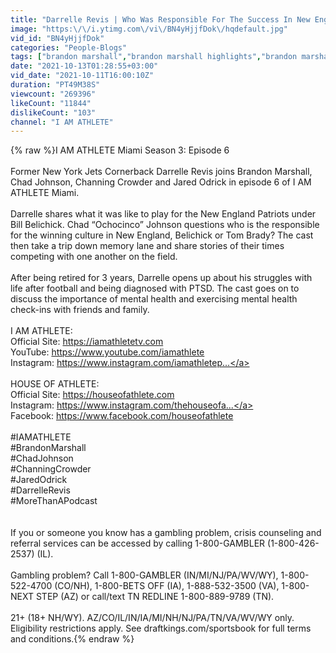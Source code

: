 ```yaml
---
title: "Darrelle Revis | Who Was Responsible For The Success In New England, Tom Brady or Bill Belichick?"
image: "https:\/\/i.ytimg.com\/vi\/BN4yHjjfDok\/hqdefault.jpg"
vid_id: "BN4yHjjfDok"
categories: "People-Blogs"
tags: ["brandon marshall","brandon marshall highlights","brandon marshall podcast"]
date: "2021-10-13T01:28:55+03:00"
vid_date: "2021-10-11T16:00:10Z"
duration: "PT49M38S"
viewcount: "269396"
likeCount: "11844"
dislikeCount: "103"
channel: "I AM ATHLETE"
---
```

{% raw %}I AM ATHLETE Miami Season 3: Episode 6<br /><br />Former New York Jets Cornerback Darrelle Revis joins Brandon Marshall, Chad Johnson, Channing Crowder and Jared Odrick in episode 6 of I AM ATHLETE Miami. <br /><br />Darrelle shares what it was like to play for the New England Patriots under Bill Belichick. Chad “Ochocinco” Johnson questions who is the responsible for the winning culture in New England, Belichick or Tom Brady? The cast then take a trip down memory lane and share stories of their times competing with one another on the field. <br /><br />After being retired for 3 years, Darrelle opens up about his struggles with life after football and being diagnosed with PTSD. The cast goes on to discuss the importance of mental health and exercising mental health check-ins with friends and family. <br /><br />I AM ATHLETE:<br />Official Site: <a rel="nofollow" target="blank" href="https://iamathletetv.com">https://iamathletetv.com</a> <br />YouTube: <a rel="nofollow" target="blank" href="https://www.youtube.com/iamathlete">https://www.youtube.com/iamathlete</a>  <br />Instagram: <a rel="nofollow" target="blank" href="https://www.instagram.com/iamathletep...">https://www.instagram.com/iamathletep...</a><br /><br />HOUSE OF ATHLETE:<br />Official Site: <a rel="nofollow" target="blank" href="https://houseofathlete.com">https://houseofathlete.com</a><br />Instagram: <a rel="nofollow" target="blank" href="https://www.instagram.com/thehouseofa...">https://www.instagram.com/thehouseofa...</a> <br />Facebook: <a rel="nofollow" target="blank" href="https://www.facebook.com/houseofathlete">https://www.facebook.com/houseofathlete</a>  <br /><br />#IAMATHLETE<br />#BrandonMarshall<br />#ChadJohnson<br />#ChanningCrowder<br />#JaredOdrick<br />#DarrelleRevis<br />#MoreThanAPodcast<br /><br /><br />If you or someone you know has a gambling problem, crisis counseling and referral services can be accessed by calling 1-800-GAMBLER (1-800-426-2537) (IL).<br /><br />Gambling problem? Call 1-800-GAMBLER (IN/MI/NJ/PA/WV/WY), 1-800-522-4700 (CO/NH), 1-800-BETS OFF (IA), 1-888-532-3500 (VA), 1-800-NEXT STEP (AZ) or call/text TN REDLINE 1-800-889-9789 (TN).<br /><br />21+ (18+ NH/WY). AZ/CO/IL/IN/IA/MI/NH/NJ/PA/TN/VA/WV/WY only. Eligibility restrictions apply. See draftkings.com/sportsbook for full terms and conditions.{% endraw %}

